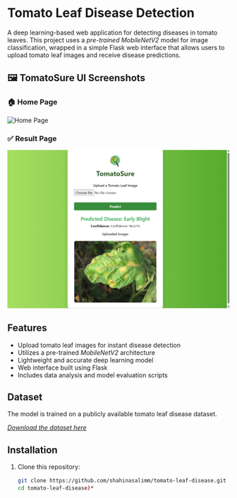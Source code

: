 # Tomato Leaf Disease Detection

A deep learning-based web application for detecting diseases in tomato leaves. This project uses a *pre-trained MobileNetV2* model for image classification, wrapped in a simple Flask web interface that allows users to upload tomato leaf images and receive disease predictions.

## 🖼️ TomatoSure UI Screenshots

### 🏠 Home Page
![Home Page](screenshots/home.png)

### ✅ Result Page
![Result Page](screenshots/result.png)

## Features

- Upload tomato leaf images for instant disease detection
- Utilizes a pre-trained *MobileNetV2* architecture
- Lightweight and accurate deep learning model
- Web interface built using Flask
- Includes data analysis and model evaluation scripts

## Dataset

The model is trained on a publicly available tomato leaf disease dataset.

*[Download the dataset here](https://www.kaggle.com/datasets/kaustubhb999/tomatoleaf)*  

## Installation

1. Clone this repository:
   ```bash
   git clone https://github.com/shahinasalimm/tomato-leaf-disease.git
   cd tomato-leaf-disease)*  

